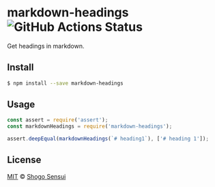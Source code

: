 # markdown-headings ![GitHub Actions Status](https://github.com/1000ch/markdown-headings/workflows/test/badge.svg?branch=main)

Get headings in markdown.

## Install

```bash
$ npm install --save markdown-headings
```

## Usage

```javascript
const assert = require('assert');
const markdownHeadings = require('markdown-headings');

assert.deepEqual(markdownHeadings(`# heading1`), ['# heading 1']);
```

## License

[MIT](https://1000ch.mit-license.org) © [Shogo Sensui](https://github.com/1000ch)

